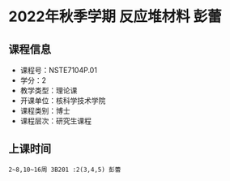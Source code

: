 # 2022年秋季学期 反应堆材料 彭蕾






## 课程信息

- 课程号：NSTE7104P.01
- 学分：2
- 教学类型：理论课
- 开课单位：核科学技术学院
- 课程类别：博士
- 课程层次：研究生课程

## 上课时间

```
2~8,10~16周 3B201 :2(3,4,5) 彭蕾
```

